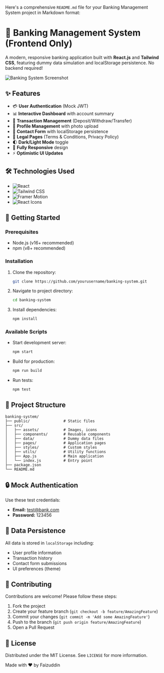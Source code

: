 Here's a comprehensive `README.md` file for your Banking Management System project in Markdown format:


# 🏦 Banking Management System (Frontend Only)

A modern, responsive banking application built with **React.js** and **Tailwind CSS**, featuring dummy data simulation and localStorage persistence. No backend required!

![Banking System Screenshot](./screenshot.png) <!-- Add your screenshot here -->

## ✨ Features

- 💳 **User Authentication** (Mock JWT)
- 📊 **Interactive Dashboard** with account summary
- 💸 **Transaction Management** (Deposit/Withdraw/Transfer)
- 👤 **Profile Management** with photo upload
- 📝 **Contact Form** with localStorage persistence
- 📑 **Legal Pages** (Terms & Conditions, Privacy Policy)
- 🌓 **Dark/Light Mode** toggle
- 📱 **Fully Responsive** design
- ⚡ **Optimistic UI Updates**

## 🛠️ Technologies Used

- ![React](https://img.shields.io/badge/React-20232A?style=flat&logo=react&logoColor=61DAFB)
- ![Tailwind CSS](https://img.shields.io/badge/Tailwind_CSS-38B2AC?style=flat&logo=tailwind-css&logoColor=white)
- ![Framer Motion](https://img.shields.io/badge/Framer_Motion-0055FF?style=flat&logo=framer&logoColor=white)
- ![React Icons](https://img.shields.io/badge/React_Icons-FF4154?style=flat&logo=react&logoColor=white)

## 🚀 Getting Started

### Prerequisites
- Node.js (v16+ recommended)
- npm (v8+ recommended)

### Installation
1. Clone the repository:
   ```bash
   git clone https://github.com/yourusername/banking-system.git
   ```
2. Navigate to project directory:
   ```bash
   cd banking-system
   ```
3. Install dependencies:
   ```bash
   npm install
   ```

### Available Scripts
- Start development server:
  ```bash
  npm start
  ```
- Build for production:
  ```bash
  npm run build
  ```
- Run tests:
  ```bash
  npm test
  ```

## 📂 Project Structure
```
banking-system/
├── public/               # Static files
├── src/
│   ├── assets/           # Images, icons
│   ├── components/       # Reusable components
│   ├── data/             # Dummy data files
│   ├── pages/            # Application pages
│   ├── styles/           # Custom styles
│   ├── utils/            # Utility functions
│   ├── App.js            # Main application
│   └── index.js          # Entry point
├── package.json
└── README.md
```

## 🔒 Mock Authentication
Use these test credentials:
- **Email:** test@bank.com
- **Password:** 123456

## 📝 Data Persistence
All data is stored in `localStorage` including:
- User profile information
- Transaction history
- Contact form submissions
- UI preferences (theme)

## 🤝 Contributing
Contributions are welcome! Please follow these steps:
1. Fork the project
2. Create your feature branch (`git checkout -b feature/AmazingFeature`)
3. Commit your changes (`git commit -m 'Add some AmazingFeature'`)
4. Push to the branch (`git push origin feature/AmazingFeature`)
5. Open a Pull Request

## 📄 License
Distributed under the MIT License. See `LICENSE` for more information.



Made with ❤️ by Faizuddin <!-- Add your demo link -->
